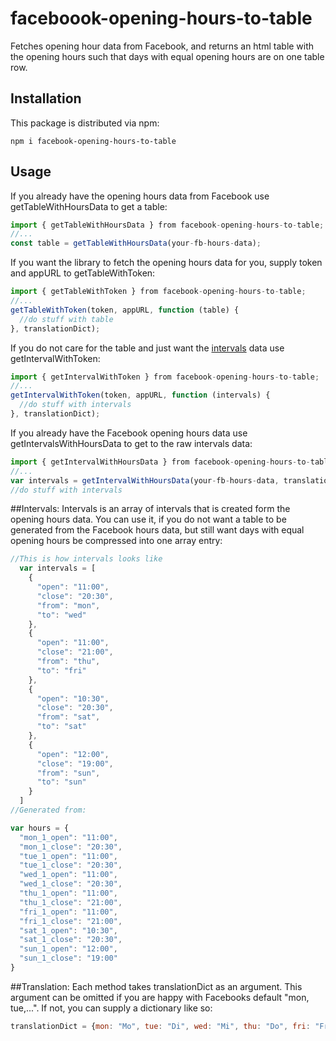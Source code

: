 # faceboook-opening-hours-to-table
Fetches opening hour data from Facebook, and returns an html table with the opening hours such that days with equal opening hours are on one table row.

## Installation

This package is distributed via npm:

```
npm i facebook-opening-hours-to-table
```


## Usage

If you already have the opening hours data from Facebook use getTableWithHoursData to get a table:
```javascript
import { getTableWithHoursData } from facebook-opening-hours-to-table;
//...
const table = getTableWithHoursData(your-fb-hours-data);
```

If you want the library to fetch the opening hours data for you, supply token and appURL to getTableWithToken:
```javascript
import { getTableWithToken } from facebook-opening-hours-to-table;
//...
getTableWithToken(token, appURL, function (table) {
  //do stuff with table
}, translationDict);
```

If you do not care for the table and just want the [intervals](#Intervals) data use getIntervalWithToken:
```javascript
import { getIntervalWithToken } from facebook-opening-hours-to-table;
//...
getIntervalWithToken(token, appURL, function (intervals) {
  //do stuff with intervals
}, translationDict);
```


If you already have the Facebook opening hours data use getIntervalsWithHoursData to get to the raw intervals data:
```javascript
import { getIntervalWithHoursData } from facebook-opening-hours-to-table;
//...
var intervals = getIntervalWithHoursData(your-fb-hours-data, translationDict);
//do stuff with intervals
```

##Intervals:
Intervals is an array of intervals that is created form the opening hours data. You can use it, if you do not want a table to be generated from the Facebook hours data, but still want days with equal opening hours be compressed into one array entry:

```javascript
//This is how intervals looks like
  var intervals = [
    { 
      "open": "11:00",
      "close": "20:30",
      "from": "mon",
      "to": "wed" 
    },
    {
      "open": "11:00",
      "close": "21:00",
      "from": "thu",
      "to": "fri" 
    }, 
    { 
      "open": "10:30",
      "close": "20:30",
      "from": "sat",
      "to": "sat" 
    },
    {
      "open": "12:00",
      "close": "19:00",
      "from": "sun",
      "to": "sun" 
    } 
  ]
//Generated from:

var hours = {
  "mon_1_open": "11:00",
  "mon_1_close": "20:30",
  "tue_1_open": "11:00",
  "tue_1_close": "20:30",
  "wed_1_open": "11:00",
  "wed_1_close": "20:30",
  "thu_1_open": "11:00",
  "thu_1_close": "21:00",
  "fri_1_open": "11:00",
  "fri_1_close": "21:00",
  "sat_1_open": "10:30",
  "sat_1_close": "20:30",
  "sun_1_open": "12:00",
  "sun_1_close": "19:00"
}
```

##Translation:
Each method takes translationDict as an argument. This argument can be omitted if you are happy with Facebooks default "mon, tue,...".
If not, you can supply a dictionary like so:
```javascript
translationDict = {mon: "Mo", tue: "Di", wed: "Mi", thu: "Do", fri: "Fr", sat: "Sa", sun: "So"};
```


